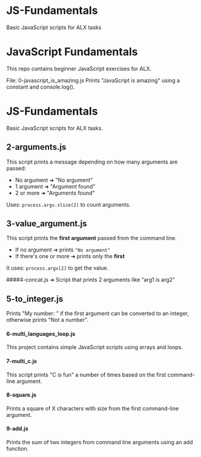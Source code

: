 # JS-Fundamentals
Basic JavaScript scripts for ALX tasks
# JavaScript Fundamentals

This repo contains beginner JavaScript exercises for ALX.

File: 0-javascript_is_amazing.js
Prints "JavaScript is amazing" using a constant and console.log().
# JS-Fundamentals

Basic JavaScript scripts for ALX tasks.

## 2-arguments.js

This script prints a message depending on how many arguments are passed:

- No argument ➜ "No argument"
- 1 argument ➜ "Argument found"
- 2 or more ➜ "Arguments found"

Uses: `process.argv.slice(2)` to count arguments.

## 3-value_argument.js

This script prints the **first argument** passed from the command line.

- If no argument ➜ prints `"No argument"`
- If there's one or more ➜ prints only the **first**

It uses: `process.argv[2]` to get the value.

####4-concat.js ➜ Script that prints 2 arguments like “arg1 is arg2”

## 5-to_integer.js

Prints "My number: <number>" if the first argument can be converted to an integer, otherwise prints "Not a number".

#### 6-multi_languages_loop.js  
This project contains simple JavaScript scripts using arrays and loops.
#### 7-multi_c.js  
This script prints "C is fun" a number of times based on the first command-line argument.
#### 8-square.js  
Prints a square of X characters with size from the first command-line argument.

#### 9-add.js  
Prints the sum of two integers from command line arguments using an add function.

